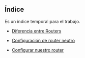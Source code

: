## Índice

Es un índice temporal para el trabajo.

* [Diferencia entre Routers](ActividadRQ5.1.md)

* [Configuración de router neutro](ActividadRQ5.2.md)

* [Configurar nuestro router](ActividadRQ5.3.md)

